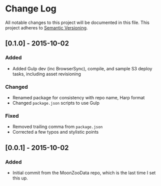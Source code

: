 # Change Log

All notable changes to this project will be documented in this file. This project adheres to [Semantic Versioning](http://semver.org/).

## [0.1.0] - 2015-10-02
### Added
- Added Gulp dev (inc BrowserSync), compile, and sample S3 deploy tasks, including asset revisioning

### Changed
- Renamed package for consistency with repo name, Harp format
- Changed `package.json` scripts to use Gulp

### Fixed
- Removed trailing comma from `package.json`
- Corrected a few typos and stylistic points

## [0.0.1] - 2015-10-02
### Added
- Initial commit from the MoonZooData repo, which is the last time I set this up.
